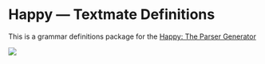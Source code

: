 # Happy &mdash; Textmate Definitions

This is a grammar definitions package for the [Happy: The Parser Generator](https://www.haskell.org/happy/)

![](https://user-images.githubusercontent.com/2157285/45960405-08491700-c029-11e8-8e59-a2bc0a2af7be.gif)
